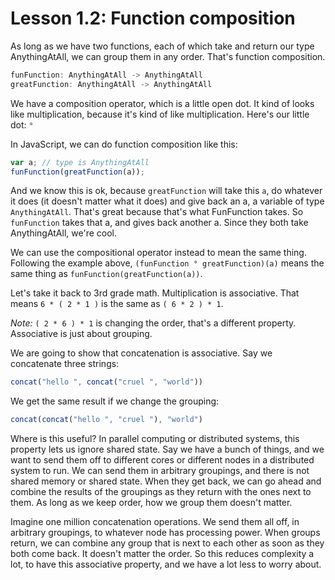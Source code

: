 # Lesson 1.2: Function composition 

As long as we have two functions, each of which take and return our type AnythingAtAll, we can group them in any order. That's function composition.

```typescript
funFunction: AnythingAtAll -> AnythingAtAll
greatFunction: AnythingAtAll -> AnythingAtAll
```

We have a composition operator, which is a little open dot. It kind of looks like multiplication, because it's kind of like multiplication. Here's our little dot: `°`

In JavaScript, we can do function composition like this:

```javascript
var a; // type is AnythingAtAll
funFunction(greatFunction(a));
```

And we know this is ok, because `greatFunction` will take this `a`, do whatever it does (it doesn't matter what it does) and give back an a, a variable of type `AnythingAtAll`. That's great because that's what FunFunction takes. So `funFunction` takes that a, and gives back another a. Since they both take AnythingAtAll, we're cool.

We can use the compositional operator instead to mean the same thing. Following the example above, 
`(funFunction ° greatFunction)(a)` means the same thing as `funFunction(greatFunction(a))`.

Let's take it back to 3rd grade math. Multiplication is associative. That means `6 * ( 2 * 1 )` is the same as 
`( 6 * 2 ) * 1`.

_Note:_ `( 2 * 6 ) * 1` is changing the order, that's a different property. Associative is just about grouping.

We are going to show that concatenation is associative. Say we concatenate three strings:

```javascript
concat("hello ", concat("cruel ", "world"))
```

We get the same result if we change the grouping:

```javascript
concat(concat("hello ", "cruel "), "world")
```

Where is this useful? In parallel computing or distributed systems, this property lets us ignore shared state. Say we have a bunch of things, and we want to send them off to different cores or different nodes in a distributed system to run. We can send them in arbitrary groupings, and there is not shared memory or shared state. When they get back, we can go ahead and combine the results of the groupings as they return with the ones next to them. As long as we keep order, how we group them doesn't matter.

Imagine one million concatenation operations. We send them all off, in arbitrary groupings, to whatever node has processing power. When groups return, we can combine any group that is next to each other as soon as they both come back. It doesn't matter the order. So this reduces complexity a lot, to have this associative property, and we have a lot less to worry about.